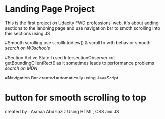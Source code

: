 # Landing Page Project
This is the first project on Udacity FWD professional web, it's about adding sections to the landning page and use navigation bar  to smoth scrolling into this sections using JS 

#Smooth scrolling 
use scrollIntoView() & scrollTo with behavior smooth  *search on W3schools*

#Section Active State
I used IntersectionObserver not getBoundingClientRect() as it sometimes leads to performance problems *search on MDN*

#Navigation Bar 
created automatically using JavaScript 

# button for smooth scrolling to top

created by : Asmaa Abdelaziz
Using HTML, CSS and JS